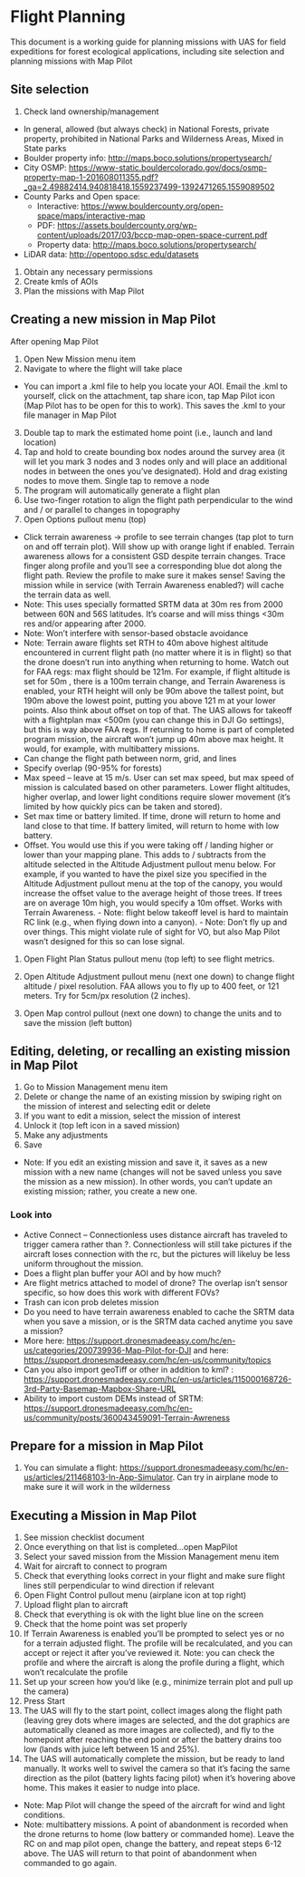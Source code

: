 Flight Planning
===============

This document is a working guide for planning missions with UAS for
field expeditions for forest ecological applications, including site
selection and planning missions with Map Pilot

Site selection
--------------

1.  Check land ownership/management

-   In general, allowed (but always check) in National Forests, private
    property, prohibited in National Parks and Wilderness Areas, Mixed
    in State parks
-   Boulder property info:
    <a href="http://maps.boco.solutions/propertysearch/" class="uri">http://maps.boco.solutions/propertysearch/</a>
-   City OSMP:
    <a href="https://www-static.bouldercolorado.gov/docs/osmp-property-map-1-201608011355.pdf?_ga=2.49882414.940818418.1559237499-1392471265.1559089502" class="uri">https://www-static.bouldercolorado.gov/docs/osmp-property-map-1-201608011355.pdf?_ga=2.49882414.940818418.1559237499-1392471265.1559089502</a>
-   County Parks and Open space:
    -   Interactive:
        <a href="https://www.bouldercounty.org/open-space/maps/interactive-map" class="uri">https://www.bouldercounty.org/open-space/maps/interactive-map</a>
    -   PDF:
        <a href="https://assets.bouldercounty.org/wp-content/uploads/2017/03/bccp-map-open-space-current.pdf" class="uri">https://assets.bouldercounty.org/wp-content/uploads/2017/03/bccp-map-open-space-current.pdf</a>
    -   Property data:
        <a href="http://maps.boco.solutions/propertysearch/" class="uri">http://maps.boco.solutions/propertysearch/</a>
-   LiDAR data:
    <a href="http://opentopo.sdsc.edu/datasets" class="uri">http://opentopo.sdsc.edu/datasets</a>

1.  Obtain any necessary permissions
2.  Create kmls of AOIs
3.  Plan the missions with Map Pilot

Creating a new mission in Map Pilot
-----------------------------------

After opening Map Pilot  
1. Open New Mission menu item  
2. Navigate to where the flight will take place  
- You can import a .kml file to help you locate your AOI. Email the .kml
to yourself, click on the attachment, tap share icon, tap Map Pilot icon
(Map Pilot has to be open for this to work). This saves the .kml to your
file manager in Map Pilot  
3. Double tap to mark the estimated home point (i.e., launch and land
location)  
4. Tap and hold to create bounding box nodes around the survey area (it
will let you mark 3 nodes and 3 nodes only and will place an additional
nodes in between the ones you’ve designated). Hold and drag existing
nodes to move them. Single tap to remove a node  
5. The program will automatically generate a flight plan  
6. Use two-finger rotation to align the flight path perpendicular to the
wind and / or parallel to changes in topography  
7. Open Options pullout menu (top)  
- Click terrain awareness -&gt; profile to see terrain changes (tap plot
to turn on and off terrain plot). Will show up with orange light if
enabled. Terrain awareness allows for a consistent GSD despite terrain
changes. Trace finger along profile and you’ll see a corresponding blue
dot along the flight path. Review the profile to make sure it makes
sense! Saving the mission while in service (with Terrain Awareness
enabled?) will cache the terrain data as well.  
- Note: This uses specially formatted SRTM data at 30m res from 2000
between 60N and 56S latitudes. It’s coarse and will miss things &lt;30m
res and/or appearing after 2000.  
- Note: Won’t interfere with sensor-based obstacle avoidance  
- Note: Terrain aware flights set RTH to 40m above highest altitude
encountered in current flight path (no matter where it is in flight) so
that the drone doesn’t run into anything when returning to home. Watch
out for FAA regs: max flight should be 121m. For example, if flight
altitude is set for 50m , there is a 100m terrain change, and Terrain
Awareness is enabled, your RTH height will only be 90m above the tallest
point, but 190m above the lowest point, putting you above 121 m at your
lower points. Also think about offset on top of that. The UAS allows for
takeoff with a flightplan max &lt;500m (you can change this in DJI Go
settings), but this is way above FAA regs. If returning to home is part
of completed program mission, the aircraft won’t jump up 40m above max
height. It would, for example, with multibattery missions.  
- Can change the flight path between norm, grid, and lines  
- Specify overlap (90-95% for forests)  
- Max speed – leave at 15 m/s. User can set max speed, but max speed of
mission is calculated based on other parameters. Lower flight altitudes,
higher overlap, and lower light conditions require slower movement (it’s
limited by how quickly pics can be taken and stored).  
- Set max time or battery limited. If time, drone will return to home
and land close to that time. If battery limited, will return to home
with low battery.  
- Offset. You would use this if you were taking off / landing higher or
lower than your mapping plane. This adds to / subtracts from the
altitude selected in the Altitude Adjustment pullout menu below. For
example, if you wanted to have the pixel size you specified in the
Altitude Adjustment pullout menu at the top of the canopy, you would
increase the offset value to the average height of those trees. If trees
are on average 10m high, you would specify a 10m offset. Works with
Terrain Awareness. - Note: flight below takeoff level is hard to
maintain RC link (e.g., when flying down into a canyon). - Note: Don’t
fly up and over things. This might violate rule of sight for VO, but
also Map Pilot wasn’t designed for this so can lose signal.

1.  Open Flight Plan Status pullout menu (top left) to see flight
    metrics.

2.  Open Altitude Adjustment pullout menu (next one down) to change
    flight altitude / pixel resolution. FAA allows you to fly up to 400
    feet, or 121 meters. Try for 5cm/px resolution (2 inches).

3.  Open Map control pullout (next one down) to change the units and to
    save the mission (left button)

Editing, deleting, or recalling an existing mission in Map Pilot
----------------------------------------------------------------

1.  Go to Mission Management menu item
2.  Delete or change the name of an existing mission by swiping right on
    the mission of interest and selecting edit or delete
3.  If you want to edit a mission, select the mission of interest
4.  Unlock it (top left icon in a saved mission)
5.  Make any adjustments
6.  Save

-   Note: If you edit an existing mission and save it, it saves as a new
    mission with a new name (changes will not be saved unless you save
    the mission as a new mission). In other words, you can’t update an
    existing mission; rather, you create a new one.

### Look into

-   Active Connect – Connectionless uses distance aircraft has traveled
    to trigger camera rather than ?. Connectionless will still take
    pictures if the aircraft loses connection with the rc, but the
    pictures will likeluy be less uniform throughout the mission.
-   Does a flight plan buffer your AOI and by how much?
-   Are flight metrics attached to model of drone? The overlap isn’t
    sensor specific, so how does this work with different FOVs?
-   Trash can icon prob deletes mission
-   Do you need to have terrain awareness enabled to cache the SRTM data
    when you save a mission, or is the SRTM data cached anytime you save
    a mission?
-   More here:
    <a href="https://support.dronesmadeeasy.com/hc/en-us/categories/200739936-Map-Pilot-for-DJI" class="uri">https://support.dronesmadeeasy.com/hc/en-us/categories/200739936-Map-Pilot-for-DJI</a>
    and here:
    <a href="https://support.dronesmadeeasy.com/hc/en-us/community/topics" class="uri">https://support.dronesmadeeasy.com/hc/en-us/community/topics</a>
-   Can you also import geoTiff or other in addition to kml? :
    <a href="https://support.dronesmadeeasy.com/hc/en-us/articles/115000168726-3rd-Party-Basemap-Mapbox-Share-URL" class="uri">https://support.dronesmadeeasy.com/hc/en-us/articles/115000168726-3rd-Party-Basemap-Mapbox-Share-URL</a>
-   Ability to import custom DEMs instead of SRTM:
    <a href="https://support.dronesmadeeasy.com/hc/en-us/community/posts/360043459091-Terrain-Awreness" class="uri">https://support.dronesmadeeasy.com/hc/en-us/community/posts/360043459091-Terrain-Awreness</a>

Prepare for a mission in Map Pilot
----------------------------------

1.  You can simulate a flight:
    <a href="https://support.dronesmadeeasy.com/hc/en-us/articles/211468103-In-App-Simulator" class="uri">https://support.dronesmadeeasy.com/hc/en-us/articles/211468103-In-App-Simulator</a>.
    Can try in airplane mode to make sure it will work in the wilderness

Executing a Mission in Map Pilot
--------------------------------

1.  See mission checklist document
2.  Once everything on that list is completed…open MapPilot
3.  Select your saved mission from the Mission Management menu item
4.  Wait for aircraft to connect to program
5.  Check that everything looks correct in your flight and make sure
    flight lines still perpendicular to wind direction if relevant
6.  Open Flight Control pullout menu (airplane icon at top right)
7.  Upload flight plan to aircraft
8.  Check that everything is ok with the light blue line on the screen
9.  Check that the home point was set properly
10. If Terrain Awareness is enabled you’ll be prompted to select yes or
    no for a terrain adjusted flight. The profile will be recalculated,
    and you can accept or reject it after you’ve reviewed it. Note: you
    can check the profile and where the aircraft is along the profile
    during a flight, which won’t recalculate the profile
11. Set up your screen how you’d like (e.g., minimize terrain plot and
    pull up the camera)
12. Press Start
13. The UAS will fly to the start point, collect images along the flight
    path (leaving grey dots where images are selected, and the dot
    graphics are automatically cleaned as more images are collected),
    and fly to the homepoint after reaching the end point or after the
    battery drains too low (lands with juice left between 15 and 25%).
14. The UAS will automatically complete the mission, but be ready to
    land manually. It works well to swivel the camera so that it’s
    facing the same direction as the pilot (battery lights facing pilot)
    when it’s hovering above home. This makes it easier to nudge into
    place.

-   Note: Map Pilot will change the speed of the aircraft for wind and
    light conditions.
-   Note: multibattery missions. A point of abandonment is recorded when
    the drone returns to home (low battery or commanded home). Leave the
    RC on and map pilot open, change the battery, and repeat steps 6-12
    above. The UAS will return to that point of abandonment when
    commanded to go again.
